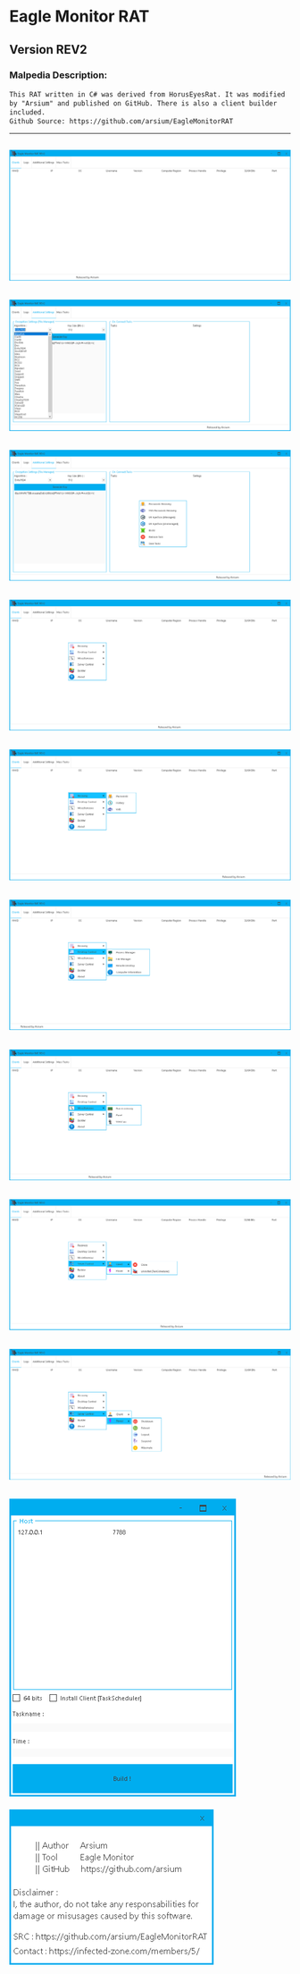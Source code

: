 # Eagle Monitor RAT
## Version REV2
### Malpedia Description:
```
This RAT written in C# was derived from HorusEyesRat. It was modified by "Arsium" and published on GitHub. There is also a client builder included.
Github Source: https://github.com/arsium/EagleMonitorRAT
```
---
![eaglemonitor-1](Pictures/EagleMonitorRAT/eaglemonitor-1.png)
---
![eaglemonitor-2](Pictures/EagleMonitorRAT/eaglemonitor-2.png)
---
![eaglemonitor-2a](Pictures/EagleMonitorRAT/eaglemonitor-2a.png)
---
![eaglemonitor-3](Pictures/EagleMonitorRAT/eaglemonitor-3.png)
---
![eaglemonitor-4](Pictures/EagleMonitorRAT/eaglemonitor-4.png)
---
![eaglemonitor-5](Pictures/EagleMonitorRAT/eaglemonitor-5.png)
---
![eaglemonitor-6](Pictures/EagleMonitorRAT/eaglemonitor-6.png)
---
![eaglemonitor-7](Pictures/EagleMonitorRAT/eaglemonitor-7.png)
---
![eaglemonitor-8](Pictures/EagleMonitorRAT/eaglemonitor-8.png)
---
![eaglemonitor-9](Pictures/EagleMonitorRAT/eaglemonitor-9.png)
---
![eaglemonitor-10](Pictures/EagleMonitorRAT/eaglemonitor-10.png)

